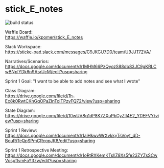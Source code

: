 # stick_E_notes

![build status](https://circleci.com/gh/<kpomer>/<stick_E_notes>.png?circle-token=circle-token "Master Build Status")

Waffle Board:  
https://waffle.io/kpomer/stick_E_notes

Slack Workspace:  
https://sticke-pad.slack.com/messages/C9JKGU7D0/team/U9JJT72VA/

Narratives/Scenarios:  
https://docs.google.com/document/d/1MHM66PzQyozS88db83JC9gKRLCwBNplYDk6n9AsrUcM/edit?usp=sharing



Sprint 1 Goal: "I want to be able to add notes and see what I wrote"

Class Diagram:   
https://drive.google.com/file/d/1h-Ec8k0RwtCKnGqOPaZInToiTPzvFQ72/view?usp=sharing

State Diagram:  
https://drive.google.com/file/d/10wUV8q1dP8K7ZXuPbCyZII4E2_YDEFVY/view?usp=sharing

Sprint 1 Review:  
https://docs.google.com/document/d/1aiHkwvWrXvkkyTsVoyt_dD-BouRiTeQpSPmCRcqpJK8/edit?usp=sharing

Sprint 1 Retrospective Meeting:  
https://docs.google.com/document/d/1oRtRXKemKTsIlZ8Xs5fe23ZYZsSCwVosgflvmFaY3zw/edit?usp=sharing